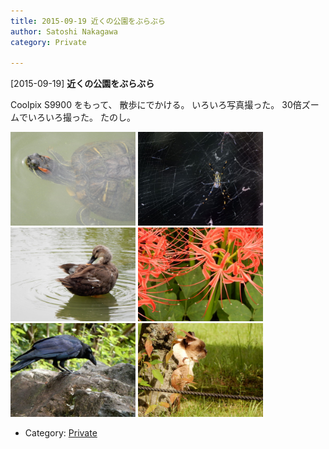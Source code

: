 ```yaml
---
title: 2015-09-19 近くの公園をぶらぶら
author: Satoshi Nakagawa
category: Private

---
```


[2015-09-19] **近くの公園をぶらぶら** 

 Coolpix  S9900 をもって、
散歩にでかける。
いろいろ写真撮った。
30倍ズームでいろいろ撮った。
たのし。

<img src="/pict/2015-09-19-kame-1.jpg" alt="かめ" width="200"/>
<img src="/pict/2015-09-19-kumo.jpg" alt="くも" width="200"/>
<img src="./pict/2015-09-19-kamo.jpg" alt="かも" width="200"/>

<img src="/pict/2015-09-19-flower-2.jpg" alt="彼岸花" width="200"/>
<img src="/pict/2015-09-19-crow.jpg" alt="からす" width="200"/>
<img src="./pict/2015-09-19-cat-2.jpg" alt="ねこ" width="200"/>

- Category: [Private](https://merapano.github.io/categories.html#Private)

